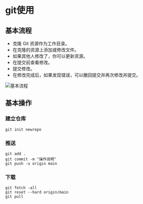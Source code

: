 # git使用

## 基本流程

* 克隆 Git 资源作为工作目录。
* 在克隆的资源上添加或修改文件。 
* 如果其他人修改了，你可以更新资源。
* 在提交前查看修改。
* 提交修改。
* 在修改完成后，如果发现错误，可以撤回提交并再次修改并提交。

![基本流程](https://www.runoob.com/wp-content/uploads/2015/02/git-process.png)

## 基本操作

### 建立仓库

```
git init newrepo
```

### 推送

```
git add .
git commit -m "操作说明"
git push -u origin main
```

### 下载

```
git fetch -all
git reset --hard origin/main
git pull
```